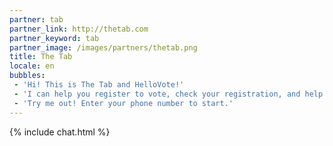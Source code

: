 ```yaml
---
partner: tab
partner_link: http://thetab.com
partner_keyword: tab
partner_image: /images/partners/thetab.png
title: The Tab
locale: en
bubbles:
 - 'Hi! This is The Tab and HelloVote!'
 - 'I can help you register to vote, check your registration, and help your friends register.'
 - 'Try me out! Enter your phone number to start.'
---
```

{% include chat.html %}



